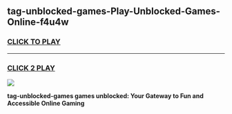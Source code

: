 
## tag-unblocked-games-Play-Unblocked-Games-Online-f4u4w
<h3>
<a href="https://premium76.site?title=tag-unblocked-games&ref=24A">CLICK TO PLAY</a></h3>
<hr>

<h3>
<a href="https://premium76.site?title=tag-unblocked-games&ref=24A">CLICK 2 PLAY</a>
  
</h3>

<a href="https://premium76.site?title=tag-unblocked-games&ref=24A"><img src="https://clearcache.store/games.png"></a>


**tag-unblocked-games games unblocked: Your Gateway to Fun and Accessible Online Gaming**
